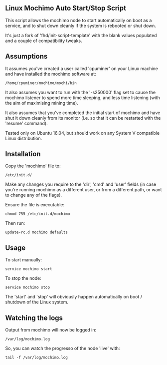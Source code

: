 Linux Mochimo Auto Start/Stop Script
------------------------------------

This script allows the mochimo node to start automatically on boot as a service, and to shut down cleanly if the system is rebooted or shut down.

It's just a fork of 'fhd/init-script-template' with the blank values populated and a couple of compatibility tweaks.


Assumptions
-----------

It assumes you've created a user called 'cpuminer' on your Linux machine and have installed the mochimo software at:

    /home/cpuminer/mochimo/mochi/bin

It also assumes you want to run with the '-s250000' flag set to cause the mochimo listener to spend more time sleeping, and less time listening (with the aim of maximising mining time).

It also assumes that you've completed the initial start of mochimo and have shut it down cleanly from its monitor (i.e. so that it can be restarted with the 'resume' command).

Tested only on Ubuntu 16.04, but should work on any System V compatible Linux distribution.

Installation
------------

Copy the 'mochimo' file to:

    /etc/init.d/

Make any changes you require to the 'dir', 'cmd' and 'user' fields (in case you're running mochimo as a different user, or from a different path, or want to change any of the flags).

Ensure the file is executable:

    chmod 755 /etc/init.d/mochimo

Then run:

    update-rc.d mochimo defaults


Usage
-----

To start manually:

    service mochimo start

To stop the node:

    service mochimo stop

The 'start' and 'stop' will obviously happen automatically on boot / shutdown of the Linux system.


Watching the logs
-----------------

Output from mochimo will now be logged in:

    /var/log/mochimo.log

So, you can watch the progresso of the node 'live' with:

    tail -f /var/log/mochimo.log

